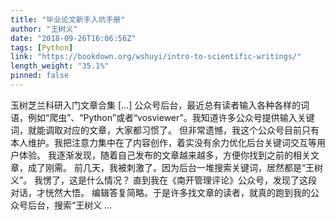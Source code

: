 ```yaml
---
title: "毕业论文新手入坑手册"
author: "王树义"
date: "2018-09-26T16:06:56Z"
tags: [Python]
link: "https://bookdown.org/wshuyi/intro-to-scientific-writings/"
length_weight: "35.1%"
pinned: false
---
```


玉树芝兰科研入门文章合集 [...] 公众号后台，最近总有读者输入各种各样的词语，例如“爬虫”、“Python”或者“vosviewer”。我知道许多公众号提供输入关键词，就能调取对应的文章，大家都习惯了。 但非常遗憾，我这个公众号目前只有本人维护。我把注意力集中在了内容创作，着实没有余力优化后台关键词交互等用户体验。 我逐渐发现，随着自己发布的文章越来越多，方便你找到之前的相关文章，成了刚需。 前几天，我被刺激了。因为后台一堆搜索关键词，居然都是“王树义”。 我愣了，这是什么情况？ 直到我在《南开管理评论》公众号，发现了这段对话，才恍然大悟。 编辑答复简略。于是许多找文章的读者，就真的跑到我的公众号后台，搜索“王树义 ...
